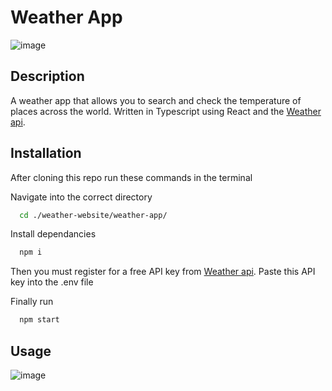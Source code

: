 # Weather App
![image](https://user-images.githubusercontent.com/42254833/178164191-a1aea819-f412-4cd0-a038-591c1b997fa6.png)

## Description
A weather app that allows you to search and check the temperature of places across the world. Written in Typescript using React and the [Weather api](https://www.weatherapi.com/).

## Installation
After cloning this repo run these commands in the terminal

Navigate into the correct directory
```bash
  cd ./weather-website/weather-app/
```

Install dependancies
```bash
  npm i
```

Then you must register for a free API key from [Weather api](https://www.weatherapi.com/). Paste this API key into the .env file

Finally run
```bash
  npm start
```

## Usage
![image](https://user-images.githubusercontent.com/42254833/178164206-f06d77ae-fd5d-4902-8a0c-4f1a2eff1e6e.png)


